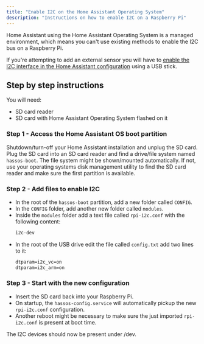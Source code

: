 ```yaml
---
title: "Enable I2C on the Home Assistant Operating System"
description: "Instructions on how to enable I2C on a Raspberry Pi"
---
```


Home Assistant using the Home Assistant Operating System is a managed environment, which means you can't use existing methods to enable the I2C bus on a Raspberry Pi.

If you're attempting to add an external sensor you will have to [enable the I2C interface in the Home Assistant configuration](https://github.com/home-assistant/hassos/blob/dev/Documentation/boards/raspberrypi.md#i2c) using a USB stick.

## Step by step instructions

You will need:

- SD card reader
- SD card with Home Assistant Operating System flashed on it

### Step 1 - Access the Home Assistant OS boot partition

Shutdown/turn-off your Home Assistant installation and unplug the SD card.
Plug the SD card into an SD card reader and find a drive/file system named
`hassos-boot`. The file system might be shown/mounted automatically. If not,
use your operating systems disk management utility to find the SD card reader
and make sure the first partition is available.

### Step 2 - Add files to enable I2C

- In the root of the `hassos-boot` partition, add a new folder called `CONFIG`.
- In the `CONFIG` folder, add another new folder called `modules`.
- Inside the `modules` folder add a text file called `rpi-i2c.conf` with the following content:
  ```txt
  i2c-dev
  ```
- In the root of the USB drive edit the file called `config.txt` add two lines
  to it:
  ```txt
  dtparam=i2c_vc=on
  dtparam=i2c_arm=on
  ```

### Step 3 - Start with the new configuration

- Insert the SD card back into your Raspberry Pi.
- On startup, the `hassos-config.service` will automatically pickup the new
  `rpi-i2c.conf` configuration.
- Another reboot might be necessary to make sure the just imported `rpi-i2c.conf` is
  present at boot time.

The I2C devices should now be present under /dev.
